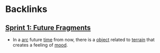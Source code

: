 
# Backlinks
## [Sprint 1: Future Fragments](<Sprint 1: Future Fragments.md>)
- In a [arc](<arc.md>) future [time](<time.md>) from now, there is a [object](<object.md>) related to [terrain](<terrain.md>) that creates a feeling of [mood](<mood.md>).

